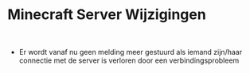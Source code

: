 # Minecraft Server Wijzigingen
<br>

- Er wordt vanaf nu geen melding meer gestuurd als iemand zijn/haar connectie met de server is verloren door een verbindingsprobleem

